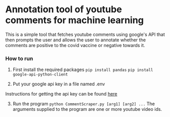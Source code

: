 # Annotation tool of youtube comments for machine learning

This is a simple tool that fetches youtube comments using google's API that then prompts the user and allows the user to annotate whether the comments are positive to the covid vaccine or negative towards it. 

### How to run

1. First install the required packages
  `pip install pandas`
  `pip install google-api-python-client`

2. Put your google api key in a file named .env

  Instructions for getting the api key can be found [here](https://www.geeksforgeeks.org/youtube-data-api-set-1/)

3. Run the program
  `python CommentScraper.py [arg1] [arg2] ...`
  The arguments supplied to the program are one or more youtube video ids. 

